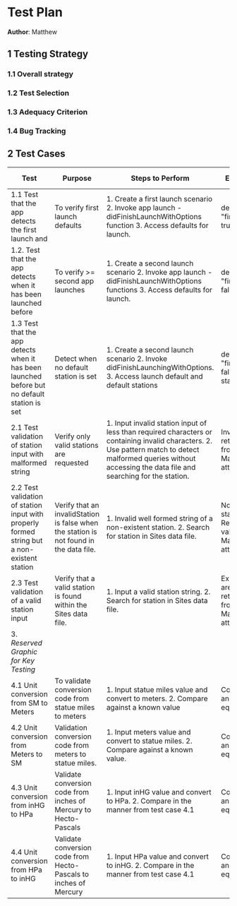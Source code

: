 # Test Plan
<!--
*This is the template for your test plan. The parts in italics are concise explanations of what should go in the corresponding sections and should not appear in the final document.*
-->

**Author**: Matthew

## 1 Testing Strategy

### 1.1 Overall strategy
<!--
*This section should provide details about your unit-, integration-, system-, and regression-testing strategies. In particular, it should discuss which activities you will perform as part of your testing process, and who will perform such activities.*
-->

### 1.2 Test Selection
<!--
*Here you should discuss how you are going to select your test cases, that is, which black-box and/or white-box techniques you will use. If you plan to use different techniques at different testing levels (e.g., unit and system), you should clarify that.*
-->


### 1.3 Adequacy Criterion
<!--
*Define how you are going to assess the quality of your test cases. Typically, this involves some form of functional or structural coverage. If you plan to use different techniques at different testing levels (e.g., unit and system), you should clarify that.*
-->


### 1.4 Bug Tracking
<!--
*Describe how bugs and enhancement requests will be tracked.*
-->

<!--
*Describe any testing technology you intend to use or build (e.g., JUnit, Selenium).*
-->


## 2 Test Cases
<!--
*This section should be the core of this document. You should provide a table of test cases, one per row. For each test case, the table should provide its purpose, the steps necessary to perform the test, the expected result, the actual result (to be filled later), pass/fail information (to be filled later), and any additional information you think is relevant.*
-->

Test | Purpose | Steps to Perform | Expected Result | Actual Result | Pass/Fail |
-------------| -------------| -------------| -------------| -------------| -------------
1.1 Test that the app detects the first launch and  | To verify first launch defaults | 1. Create a first launch scenario 2. Invoke app launch -didFinishLaunchWithOptions function 3. Access defaults for launch. | defaultsForKey "first launch" = true| TBD | TBD
1.2. Test that the app detects when it has been launched before | To verify >= second app launches | 1. Create a second launch scenario 2. Invoke app launch -didFinishLaunchWithOptions functions 3. Access defaults for launch.| defaultsForKey "first launch" = false| TBD| TBD
1.3 Test that the app detects when it has been launched before but no default station is set| Detect when no default station is set | 1. Create a second launch scenario 2. Invoke didFinishLaunchingWithOptions. 3. Access launch default and default stations| defaultsForKey "first launch" = false and default station is not set | TBD | TBD
2.1 Test validation of station input with malformed string | Verify only valid stations are requested | 1. Input invalid station input of less than required characters or containing invalid characters. 2. Use pattern match to detect malformed queries without accessing the data file and searching for the station. | Invalid stations return a false value from MainUI.entryIsValid attribute | TBD| TBD
2.2 Test validation of station input with properly formed string but a non-existent station| Verify that an invalidStation is false when the station is not found in the data file. | 1. Invalid well formed string of a non-existent station.  2. Search for station in Sites data file. | Non-Existent stations are invalid.  Return a false value from MainUI.entryIsValid attribute | TBD | TBD
2.3 Test validation of a valid station input | Verify that a valid station is found within the Sites data file. | 1. Input a valid station string.  2. Search for station in Sites data file. | Existing stations are valid and return a true value from the MainUI.entryIsValid attribute |TBD| TBD
3. *Reserved Graphic for Key Testing* | | | | TBD | TBD
4.1 Unit conversion from SM to Meters | To validate conversion code from statue miles to meters| 1. Input statue miles value and convert to meters. 2. Compare against a known value| Converted value and known are equal | TBD | TBD
4.2 Unit conversion from Meters to SM | Validation conversion code from meters to statue miles. | 1. Input meters value and convert to statue miles.  2. Compare against a known value.  | Converted value and known are equal | TBD | TBD
4.3 Unit conversion from inHG to HPa | Validate conversion code from inches of Mercury to Hecto-Pascals | 1. Input inHG value and convert to HPa. 2. Compare in the manner from test case 4.1  | Converted value and known are equal| TBD | TBD
4.4 Unit conversion from HPa to inHG | Validate conversion code from Hecto-Pascals to inches of Mercury | 1. Input HPa value and convert to inHG. 2. Compare in the manner from test case 4.1 | Converted value and known are equal. | TBD | TBD


